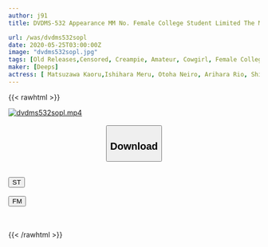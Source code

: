 ```yaml
---
author: j91
title: DVDMS-532 Appearance MM No. Female College Student Limited The Magic Mirror W Friendship College Student Exchange Plan During Dating! Pile Driving Piston Continuous Ejaculation Cowgirl Battle! Although I Think It's Bad For The First Room Swapping, I Insert His Best Friend's Ji Po In Front Of My Boyfriend! Creampie Raw! !! In Ikebukuro

url: /was/dvdms532sopl
date: 2020-05-25T03:00:00Z
image: "dvdms532sopl.jpg"
tags: [Old Releases,Censored, Creampie, Amateur, Cowgirl, Female College Student, Swingers	]
maker: [Deeps]
actress: [ Matsuzawa Kaoru,Ishihara Meru, Otoha Neiro, Arihara Rio, Shiina Noa,Kirishima Amina ]
---
```



{{< rawhtml >}}

<div class="video" data-videoid="oABwKAqmk2Ix8b">
    <a href="javascript:;">
        <img src="/was/dvdms532sopl/dvdms532sopl.jpg" width="WIDTH" height="HEIGHT" alt="dvdms532sopl.mp4" loading="lazy">
    </a>
</div>

<script type="text/javascript" src="https://j91.asia/asset/on-demand-st.js"></script>

<br>
  <link rel="stylesheet" href="https://j91.asia/asset/bs5.css">
  
  <center>
  <button class="btn btn-primary" type="button" data-bs-toggle="collapse" data-bs-target=".multi-collapse" aria-expanded="false" aria-controls="multiCollapseExample1 multiCollapseExample2"><h2>Download</h2></button></center>
</p>
<div class="row">
  <div class="col">
    <div class="collapse multi-collapse" id="multiCollapseExample1">
      <div class="card card-body">
	      	      <br>
<div class="buttons">  
<a href="https://streamtape.to/v/oABwKAqmk2Ix8b" target="_blank"><button class="btn-hover color-3"><i class="fa fa-download"></i> ST</button></a></div>
    </div>
  </div>
</div>
  <div class="col">
    <div class="collapse multi-collapse" id="multiCollapseExample2">
      <div class="card card-body">
	      <br>
<div class="buttons">
    <a href="https://filemoon.sx/d/0ijehssmp3g0" target="_blank"><button class="btn-hover color-8"><i class="fa fa-download"></i> FM</button></a></div>
<br><br>
      </div>
    </div>
  </div>
</div>

{{< /rawhtml >}}